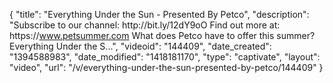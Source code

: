 {
    "title": "Everything Under the Sun - Presented By Petco",
    "description": "Subscribe to our channel: http:\/\/bit.ly\/12dY9oO Find out more at: https:\/\/www.petsummer.com What does Petco have to offer this summer? Everything Under the S...",
    "videoid": "144409",
    "date_created": "1394588983",
    "date_modified": "1418181170",
    "type": "captivate",
    "layout": "video",
    "url": "\/v\/everything-under-the-sun-presented-by-petco\/144409"
}